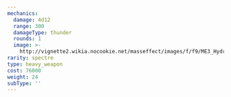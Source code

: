 ```yaml
---
mechanics:
  damage: 4d12
  range: 300
  damageType: thunder
  rounds: 1
  image: >-
    http://vignette2.wikia.nocookie.net/masseffect/images/f/f9/ME3_Hydra_Heavy_Weapon.png/revision/latest?cb=20120317194543
rarity: spectre
type: heavy_weapon
cost: 76000
weight: 24
subType: ''
---
```

